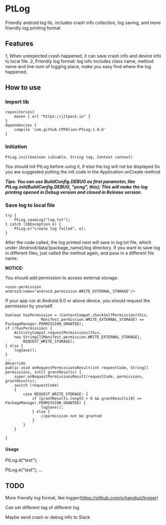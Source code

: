 # PtLog

Friendly android log lib, includes crash info collection, log saving, and more friendly log printing format

## Features
1, When unexpected crash happened, it can save crash info and device info to local file.
2, Friendly log format: log info includes class name, method name and line num of logging place, make you easy find where the log happened.

## How to use

### Import lib
```
repositories{
    maven { url "https://jitpack.io" }
}
dependencies {
    compile 'com.github.CPPAlien:PtLog:1.0.6'
}
```

### Initiation
```
PtLog.init(boolean isEnable, String tag, Context context)
```
You should init PtLog before using it, if else the log will not be displayed
So you are suggested putting the init code in the Application onCreate method

***Tips: You can use BuildConfig.DEBUG as first parameter, like PtLog.init(BuildConfig.DEBUG, "peng", this); This will make the log printing opened in Debug version and closed in Release version.***

### Save log to local file

```
try {
    PtLog.saveLog("log.txt");
} catch (IOException e) {
    PtLog.e("create log failed", e);
}
```
After the code called, the log printed next will save in log.txt file, 
which under /Android/data/{package_name}/log directory. If you want to save log
in different files, just called the method again, and pass in a different file name.

**NOTICE:**

You should add permission to access external storage.

```
<uses-permission android:name="android.permission.WRITE_EXTERNAL_STORAGE"/>
```

If your app run at Android 6.0 or above device, you should request the permission by yourself.

```
boolean hasPermission = (ContextCompat.checkSelfPermission(this,
                Manifest.permission.WRITE_EXTERNAL_STORAGE) == PackageManager.PERMISSION_GRANTED);
if (!hasPermission) {
    ActivityCompat.requestPermissions(this,
    new String[]{Manifest.permission.WRITE_EXTERNAL_STORAGE},
        REQUEST_WRITE_STORAGE);
} else {
    logSave();
}
...
@Override
public void onRequestPermissionsResult(int requestCode, String[] permissions, int[] grantResults) {
    super.onRequestPermissionsResult(requestCode, permissions, grantResults);
    switch (requestCode)
    {
        case REQUEST_WRITE_STORAGE: {
            if (grantResults.length > 0 && grantResults[0] == PackageManager.PERMISSION_GRANTED) {
                logSave();
            } else {
                //permission not be granted
            }
        }
    }

}
```


#### Usage
PtLog.d("test");

PtLog.e("test");
...



## TODO
More friendly log format, like logger(https://github.com/orhanobut/logger)

Can set different tag of different log

Maybe send crash or debug info to Slack
